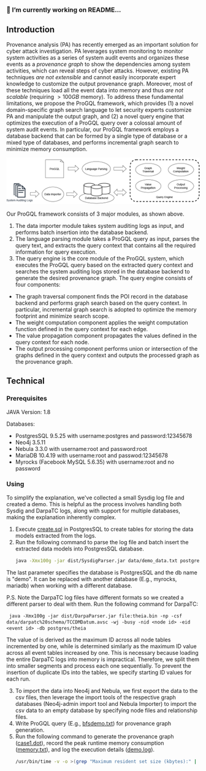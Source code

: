 ### 🔭 I’m currently working on README...
## Introduction

Provenance analysis (PA) has recently emerged as an important solution for cyber attack investigation.
PA leverages system monitoring to monitor system activities as a series of system audit events and organizes these events as a *provenance graph* to show the dependencies among system activities, which can reveal steps of cyber attacks. 
However, existing PA techniques *are not extensible* and cannot easily incorporate expert knowledge to customize the output provenance graph.
Moreover, most of these techniques load all the event data into memory and thus *are not scalable* (requiring $>100GB$ memory). 
To address these fundamental limitations, we propose the ProGQL framework, which provides (1) a novel domain-specific graph search language to let security experts customize PA and manipulate the output graph, and (2) a novel query engine that optimizes the execution of a ProGQL query over a colossal amount of system audit events. 
In particular, our ProGQL framework employs a database backend that can be formed by a single type of database or a mixed type of databases, and performs incremental graph search to minimize memory consumption. 

![Framework](figs/ProGQL.png)

Our ProGQL framework consists of 3 major modules, as shown above.
1. The data importer module takes system auditing logs as input, and performs batch insertion into the database backend. 
2. The language parsing module takes a ProGQL query as input, parses the query text, and extracts the query context that contains all the required information for query execution.
3. The query engine is the core module of the ProGQL system, which executes the ProGQL query based on the extracted query context and searches the system auditing logs stored in the database backend to generate the desired provenance graph. 
The query engine consists of four components:
- The graph traversal component finds the POI record in the database backend and performs graph search based on the query context.
In particular, incremental graph search is adopted to optimize the memory footprint and minimize search scope.
- The weight computation component applies the weight computation function defined in the query context for each edge.
- The value propagation component propagates the values defined in the query context for each node.
- The output processing component performs union or intersection of the graphs defined in the query context and outputs the processed graph as the provenance graph.

## Technical

### Prerequisites

JAVA Version: 1.8

Databases:
- PostgresSQL 9.5.25 with username:postgres and password:12345678
- Neo4j 3.5.11
- Nebula 3.3.0 with username:root and password:root
- MariaDB 10.4.19 with username:root and passwod:12345678
- Myrocks (Facebook MySQL 5.6.35) with username:root and no password

### Using
To simplify the explanation, we've collected a small Sysdig log file and created a demo. This is helpful as the process involves handling both Sysdig and DarpaTC logs, along with support for multiple databases, making the explanation inherently complex.

1. Execute [create.sql](db%20scripts/create.sql) in PostgresSQL to create tables for storing the data models extracted from the logs.
2. Run the following command to parse the log file and batch insert the extracted data models into PostgresSQL database.
   ```bash
   java -Xmx100g -jar dist/SysdigParser.jar data/demo_data.txt postgres/demo

  The last parameter specifies the database is PostgresSQL and the db name is "demo". It can be replaced with another database (E.g., myrocks, mariadb) when working with a different database.

  P.S. Note the DarpaTC log files have different formats so we created a different parser to deal with them. Run the following command for DarpaTC:

     java -Xmx100g -jar dist/DarpaParser.jar file:theia.bin -np -csf data/darpatc%20schema/TCCDMDatum.avsc -wj -busy -nid <node id> -eid <event id> -db postgres/theia

   The value of <node id> is derived as the maximum ID across all node tables incremented by one, while <event id> is determined similarly as the maximum ID value across all event tables increased by one. This is necessary because loading the entire DarpaTC logs into memory is impractical. Therefore, we split them into smaller segments and process each one sequentially. To prevent the insertion of duplicate IDs into the tables, we specify starting ID values for each run.

3. To import the data into Neo4j and Nebula, we first export the data to the csv files, then leverage the import tools of the respective graph databases (Neo4j-admin import tool and Nebula Importer) to import the csv data to an empty database by specifying node files and relationship files.
4. Write ProGQL query (E.g., [bfsdemo.txt](Demo/bfsdemo.txt)) for provenance graph generation.
5. Run the following command to generate the provenance graph ([case1.dot](Demo/case1.dot)), record the peak runtime memory consumption ([memory.txt](Demo/memory.txt)), and log the execution details ([demo.log](Demo/demo.log)).
   ```bash
   /usr/bin/time -v -o >(grep "Maximum resident set size (kbytes):" | awk '{print $6}' > demo/memory.txt)   java -Xmx100g -jar dist/ProGQL.jar   -file demo/bfsdemo.txt   -db postgres/demo   -output demo/case1 > demo/demo.log 2>&1
  

